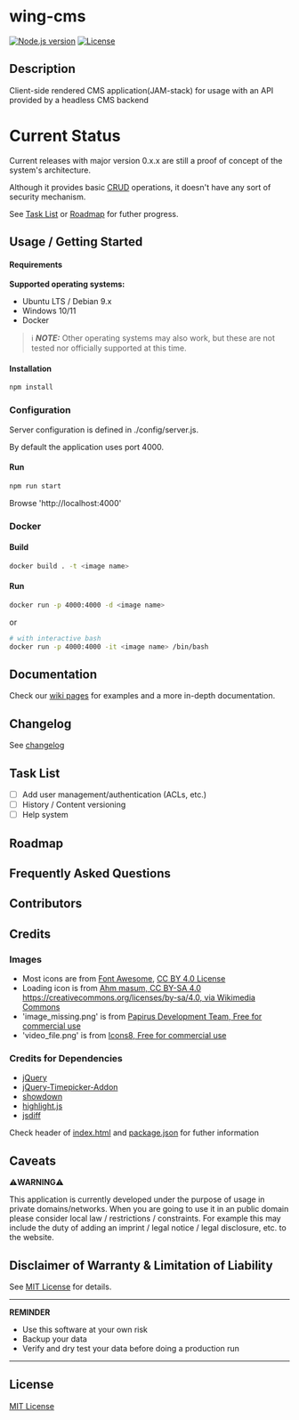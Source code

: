 # wing-cms

[![Node.js version](https://img.shields.io/badge/Node.js->=12-brightgreen.svg)](https://nodejs.org)
[![License](https://img.shields.io/github/license/pb-it/wing-cms?label=license&style=yellow)](https://github.com/pb-it/wing-cms/blob/main/LICENSE)


## Description

Client-side rendered CMS application(JAM-stack) for usage with an API provided by a headless CMS backend


# Current Status

Current releases with major version 0.x.x are still a proof of concept of the system's architecture.

Although it provides basic [CRUD][1] operations, it doesn't have any sort of security mechanism.

See [Task List](#Task-List) or [Roadmap](#Roadmap) for futher progress.

## Usage / Getting Started


#### Requirements

**Supported operating systems:**

- Ubuntu LTS / Debian 9.x
- Windows 10/11
- Docker

> ℹ️ **_NOTE:_** Other operating systems may also work, but these are not tested nor officially supported at this time.


#### Installation
```bash
npm install
```


### Configuration

Server configuration is defined in ./config/server.js.

By default the application uses port 4000.


#### Run
```bash
npm run start
```


Browse 'http://localhost:4000'


### Docker


#### Build
```bash
docker build . -t <image name>
```

#### Run
```bash
docker run -p 4000:4000 -d <image name>
```

or

```bash
# with interactive bash
docker run -p 4000:4000 -it <image name> /bin/bash
```


## Documentation

Check our [wiki pages](https://github.com/pb-it/wing-cms/wiki) for examples and a more in-depth documentation.


## Changelog

See [changelog](./CHANGELOG.md)


## Task List

- [ ] Add user management/authentication (ACLs, etc.)
- [ ] History / Content versioning
- [ ] Help system

## Roadmap


## Frequently Asked Questions


## Contributors


## Credits


### Images

 - Most icons are from [Font Awesome](https://fontawesome.com), [CC BY 4.0 License](https://fontawesome.com/license/free)
 - Loading icon is from [Ahm masum, CC BY-SA 4.0 <https://creativecommons.org/licenses/by-sa/4.0>, via Wikimedia Commons](https://commons.wikimedia.org/wiki/File:Loading_icon.gif)
 - 'image_missing.png' is from [Papirus Development Team, Free for commercial use](https://icon-icons.com/icon/image-missing/92832)
 - 'video_file.png' is from [Icons8, Free for commercial use](https://icon-icons.com/icon/video-file/54125)

### Credits for Dependencies

 - [jQuery](https://jquery.com/)
 - [jQuery-Timepicker-Addon](https://github.com/trentrichardson/jQuery-Timepicker-Addon)
 - [showdown](https://github.com/showdownjs/showdown)
 - [highlight.js](https://github.com/highlightjs/highlight.js)
 - [jsdiff](https://github.com/kpdecker/jsdiff)

Check header of [index.html](./public/index.html) and [package.json](./package.json) for futher information

## Caveats

⚠️**WARNING**⚠️

This application is currently developed under the purpose of usage in private domains/networks. When you are going to use it in an public domain please consider local law / restrictions / constraints. For example this may include the duty of adding an imprint / legal notice / legal disclosure, etc. to the website.


## Disclaimer of Warranty & Limitation of Liability

See [MIT License](./LICENSE) for details.

---

**REMINDER**

* Use this software at your own risk
* Backup your data
* Verify and dry test your data before doing a production run

---

## License

[MIT License](./LICENSE)



[1]: https://de.wikipedia.org/wiki/CRUD